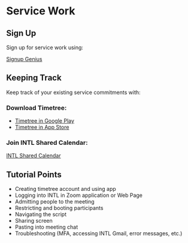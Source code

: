 # Service Work 

## Sign Up 

Sign up for service work using: 

[Signup Genius](https://www.signupgenius.com/go/10c0f4aaeab2fa2fac07-february#/)

## Keeping Track 

Keep track of your existing service commitments with: 

### Download Timetree:

- [Timetree in Google Play](https://play.google.com/store/apps/details?id=works.jubilee.timetree&hl=en_US&gl=US&pli=1)
- [Timetree in App Store](https://apps.apple.com/us/app/timetree-shared-calendar/id952578473)

### Join INTL Shared Calendar: 

[INTL Shared Calendar](https://timetr.ee/s/x7odmjYhPdCX-SMMUrRzcVGZYqwTIwO2)

## Tutorial Points 

- Creating timetree account and using app
- Logging into INTL in Zoom application or Web Page 
- Admitting people to the meeting 
- Restricting and booting participants 
- Navigating the script
- Sharing screen
- Pasting into meeting chat
- Troubleshooting (MFA, accessing INTL Gmail, error messages, etc.)
